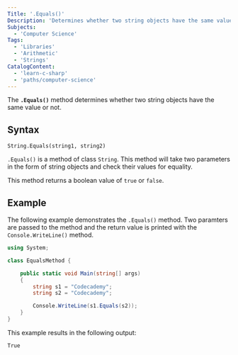 ```yaml
---
Title: '.Equals()'
Description: 'Determines whether two string objects have the same value or not.'
Subjects:
  - 'Computer Science'
Tags:
  - 'Libraries'
  - 'Arithmetic'
  - 'Strings'
CatalogContent:
  - 'learn-c-sharp'
  - 'paths/computer-science'
---
```


The **`.Equals()`** method determines whether two string objects have the same value or not.

## Syntax

```pseudo
String.Equals(string1, string2)
```

`.Equals()` is a method of class `String`. This method will take two parameters in the form of string objects and check their values for equality.

This method returns a boolean value of `true` or `false`.

## Example

The following example demonstrates the `.Equals()` method. Two paramters are passed to the method and the return value is printed with the `Console.WriteLine()` method.

```cs
using System;

class EqualsMethod {

    public static void Main(string[] args)
    {
        string s1 = "Codecademy";
        string s2 = "Codecademy";

        Console.WriteLine(s1.Equals(s2));
    }
}
```

This example results in the following output:

```shell
True
```
